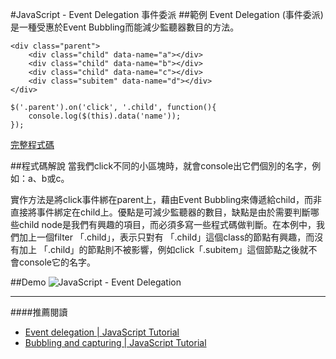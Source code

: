 #JavaScript - Event Delegation 事件委派
##範例
Event Delegation (事件委派) 是一種受惠於Event Bubbling而能減少監聽器數目的方法。

	<div class="parent">
	    <div class="child" data-name="a"></div>
	    <div class="child" data-name="b"></div>
	    <div class="child" data-name="c"></div>
		<div class="subitem" data-name="d"></div>
	</div>

	$('.parent').on('click', '.child', function(){
	    console.log($(this).data('name'));   
	});

[完整程式碼](dom_and_browser_patterns/event_delegation/event_delegation.html)  

##程式碼解說
當我們click不同的小區塊時，就會console出它們個別的名字，例如：a、b或c。  

實作方法是將click事件綁在parent上，藉由Event Bubbling來傳遞給child，而非直接將事件綁定在child上。優點是可減少監聽器的數目，缺點是由於需要判斷哪些child node是我們有興趣的項目，而必須多寫一些程式碼做判斷。在本例中，我們加上一個filter 「.child」，表示只對有 「.child」這個class的節點有興趣，而沒有加上 「.child」的節點則不被影響，例如click「.subitem」這個節點之後就不會console它的名字。  

##Demo
![JavaScript - Event Delegation](https://lh3.googleusercontent.com/LqvkgUlH_l3vurtNjRuxKwEZMFCb5vDGE4MWdHizCwQ=w484-h352-no)

---
####推薦閱讀
- [Event delegation | JavaScript Tutorial](http://javascript.info/tutorial/event-delegation)
- [Bubbling and capturing | JavaScript Tutorial](http://javascript.info/tutorial/bubbling-and-capturing)